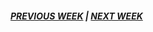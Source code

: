 
##### [PREVIOUS WEEK](https://samanthangsy.github.io/codewords/Weekly%20Diary/03/)  |  [NEXT WEEK](https://samanthangsy.github.io/codewords/Weekly%20Diary/05/)

